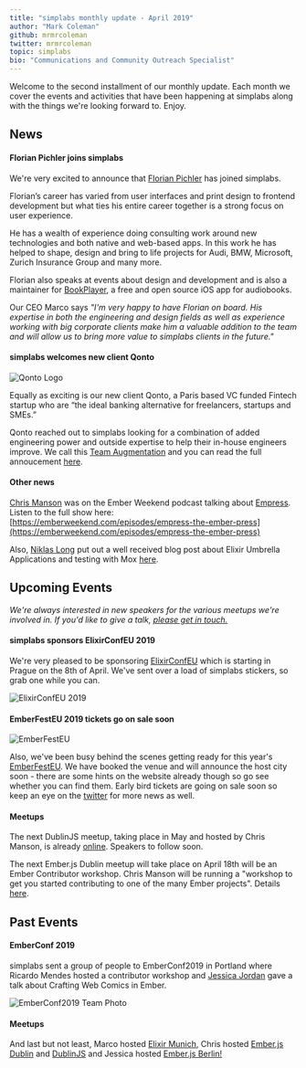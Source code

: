 ```yaml
---
title: "simplabs monthly update - April 2019"
author: "Mark Coleman"
github: mrmrcoleman
twitter: mrmrcoleman
topic: simplabs
bio: "Communications and Community Outreach Specialist"
---
```


Welcome to the second installment of our monthly update. Each month we cover the events and activities that have been happening at simplabs along with the things we're looking forward to. Enjoy.

<!--break-->

## News

#### Florian Pichler joins simplabs

We're very excited to announce that [Florian Pichler](https://twitter.com/pichfl/) has joined simplabs.

Florian’s career has varied from user interfaces and print design to frontend development but what ties his entire career together is a strong focus on user experience.

He has a wealth of experience doing consulting work around new technologies and both native and web-based apps. In this work he has helped to shape, design and bring to life projects for Audi, BMW, Microsoft, Zurich Insurance Group and many more.

Florian also speaks at events about design and development and is also a maintainer for [BookPlayer](https://github.com/TortugaPower/BookPlayer), a free and open source iOS app for audiobooks.

Our CEO Marco says _"I'm very happy to have Florian on board. His expertise in both the engineering and design fields as well as experience working with big corporate clients make him a valuable addition to the team and will allow us to bring more value to simplabs clients in the future."_

#### simplabs welcomes new client Qonto

![Qonto Logo](/assets/images/posts/2019-03-29-qonto-project/qonto-logo.png)

Equally as exciting is our new client Qonto, a Paris based VC funded Fintech startup who are “the ideal banking alternative for freelancers, startups and SMEs.”

Qonto reached out to simplabs looking for a combination of added engineering power and outside expertise to help their in-house engineers improve. We call this [Team Augmentation](/team-augmentation/) and you can read the full annoucement [here](/blog/2019/03/29/qonto-project/).

#### Other news

[Chris Manson](https://twitter.com/real_ate) was on the Ember Weekend podcast talking about [Empress](https://github.com/hodgesmr/Empress). Listen to the full show here: [https://emberweekend.com/episodes/empress-the-ember-press](https://emberweekend.com/episodes/empress-the-ember-press)

Also, [Niklas Long](https://twitter.com/niklas_long) put out a well received blog post about Elixir Umbrella Applications and testing with Mox [here](/blog/2019/03/13/elixir-umbrella-mox/).

## Upcoming Events

_We're always interested in new speakers for the various meetups we're involved in. If you'd like to give a talk, [please get in touch.](/contact/)_

#### simplabs sponsors ElixirConfEU 2019

We're very pleased to be sponsoring [ElixirConfEU](http://www.elixirconf.eu/) which is starting in Prague on the 8th of April. We've sent over a load of simplabs stickers, so grab one while you can.

![ElixirConfEU 2019](/assets/images/posts/2019-04-05-april-monthly-update/elixir-conf-stickers.jpg)

#### EmberFestEU 2019 tickets go on sale soon

![EmberFestEU](/assets/images/posts/2019-04-05-april-monthly-update/ember-fest-logo.png)

Also, we've been busy behind the scenes getting ready for this year's [EmberFestEU](https://emberfest.eu/). We have booked the venue and will announce the host city soon - there are some hints on the website already though so go see whether you can find them. Early bird tickets are going on sale soon so keep an eye on the [twitter](https://twitter.com/EmberFest) for more news as well.

#### Meetups

The next DublinJS meetup, taking place in May and hosted by Chris Manson, is already [online](https://www.meetup.com/DublinJS/events/fbllfpyzhbkb/). Speakers to follow soon.

The next Ember.js Dublin meetup will take place on April 18th will be an Ember Contributor workshop. Chris Manson will be running a "workshop to get you started contributing to one of the many Ember projects". Details [here](https://www.meetup.com/emberjsdublin/events/260148921/).

## Past Events

#### EmberConf 2019

simplabs sent a group of people to EmberConf2019 in Portland where Ricardo Mendes hosted a contributor workshop and [Jessica Jordan](https://twitter.com/jjordan_dev) gave a talk about Crafting Web Comics in Ember.

![EmberConf2019 Team Photo](/assets/images/posts/2019-04-05-april-monthly-update/ember-conf-team-photo.jpg)

#### Meetups

And last but not least, Marco hosted [Elixir Munich](https://www.meetup.com/Elixir-Munich/events/259526263/), Chris hosted  [Ember.js Dublin](https://twitter.com/emberjsdublin/status/1101080708662132736) and [DublinJS](https://www.meetup.com/DublinJS/events/fbllfpyzgbdb/) and Jessica hosted [Ember.js Berlin!](https://www.meetup.com/Ember-js-Berlin/events/258984499/)
